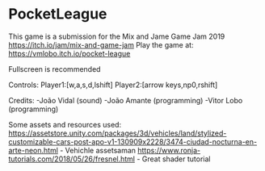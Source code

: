 # PocketLeague
This game is a submission for the Mix and Jame Game Jam 2019
https://itch.io/jam/mix-and-game-jam
Play the game at: https://vmlobo.itch.io/pocket-league

Fullscreen is recommended

Controls: 
Player1:[w,a,s,d,lshift]
Player2:[arrow keys,np0,rshift]

Credits​:
​-João Vidal (sound)
-João Amante (programming)
-Vitor Lobo (programming)

Some assets and resources used:
https://assetstore.unity.com/packages/3d/vehicles/land/stylized-customizable-cars-post-apo-v1-130909x2228/3474-ciudad-nocturna-en-arte-neon.html - Vehichle assetsaman
https://www.ronja-tutorials.com/2018/05/26/fresnel.html - Great shader tutorial
